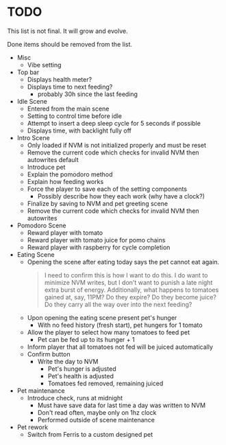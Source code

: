 # TODO

This list is not final. It will grow and evolve.

Done items should be removed from the list.

- Misc
  - Vibe setting
- Top bar
  - Displays health meter?
  - Displays time to next feeding?
    - probably 30h since the last feeding
- Idle Scene
  - Entered from the main scene
  - Setting to control time before idle
  - Attempt to insert a deep sleep cycle for 5 seconds if possible
  - Displays time, with backlight fully off
- Intro Scene
  - Only loaded if NVM is not initialized properly and must be reset
  - Remove the current code which checks for invalid NVM then autowrites default
  - Introduce pet
  - Explain the pomodoro method
  - Explain how feeding works
  - Force the player to save each of the setting components
    - Possibly describe how they each work (why have a clock?)
  - Finalize by saving to NVM and pet greeting scene
  - Remove the current code which checks for invalid NVM then autowrites
- Pomodoro Scene
  - Reward player with tomato
  - Reward player with tomato juice for pomo chains
  - Reward player with raspberry for cycle completion
- Eating Scene
  - Opening the scene after eating today says the pet cannot eat again.
    > I need to confirm this is how I want to do this.
    > I do want to minimize NVM writes,
    > but I don't want to punish a late night extra burst of energy.
    > Additionally, what happens to tomatoes gained at, say, 11PM?
    > Do they expire?
    > Do they become juice?
    > Do they carry all the way over into the next feeding?
    >
  - Upon opening the eating scene present pet's hunger
    - With no feed history (fresh start), pet hungers for 1 tomato
  - Allow the player to select how many tomatoes to feed pet
    - Pet can be fed up to its hunger + 1
  - Inform player that all tomatoes not fed will be juiced automatically
  - Confirm button
    - Write the day to NVM
      - Pet's hunger is adjusted
      - Pet's health is adjusted
      - Tomatoes fed removed, remaining juiced
- Pet maintenance
  - Introduce check, runs at midnight
    - Must have save data for last time a day was written to NVM
    - Don't read often, maybe only on 1hz clock
    - Performed outside of scene maintenance
- Pet rework
  - Switch from Ferris to a custom designed pet

